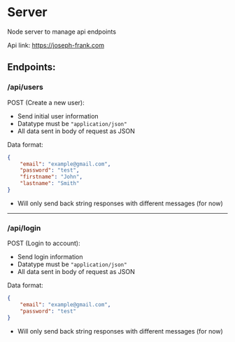 # Server
Node server to manage api endpoints

Api link:
    https://joseph-frank.com

## Endpoints:


### /api/users
  
POST (Create a new user):
- Send initial user information
- Datatype must be `"application/json"`
- All data sent in body of request as JSON

Data format:

``` json
{
    "email": "example@gmail.com",
    "password": "test",
    "firstname": "John",
    "lastname": "Smith"
}
```

- Will only send back string responses with different messages (for now)

---

### /api/login

POST (Login to account):
- Send login information
- Datatype must be `"application/json"`
- All data sent in body of request as JSON

Data format:

```json
{
    "email": "example@gmail.com",
    "password": "test"
}
```

- Will only send back string responses with different messages (for now)
